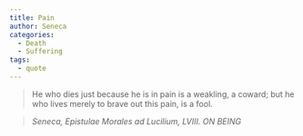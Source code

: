 ```yaml
---
title: Pain
author: Seneca
categories:
  - Death
  - Suffering
tags:
  - quote
---
```


> He who dies just because he is in pain is a weakling, a coward; but he who lives merely to brave out this pain, is a fool.

> <cite>Seneca, Epistulae Morales ad Lucilium, LVIII. ON BEING</cite>

